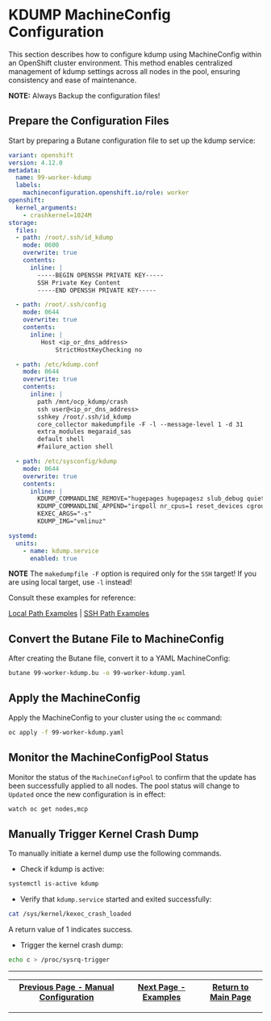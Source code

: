 # KDUMP MachineConfig Configuration

This section describes how to configure kdump using MachineConfig within an OpenShift cluster environment. This method enables centralized management of kdump settings across all nodes in the pool, ensuring consistency and ease of maintenance.

**NOTE:** Always Backup the configuration files!

## Prepare the Configuration Files

Start by preparing a Butane configuration file to set up the kdump service:

```yaml
variant: openshift
version: 4.12.0
metadata:
  name: 99-worker-kdump
  labels:
    machineconfiguration.openshift.io/role: worker
openshift:
  kernel_arguments:
    - crashkernel=1024M   
storage:
  files:
  - path: /root/.ssh/id_kdump
    mode: 0600                                                                 
    overwrite: true
    contents:
      inline: |
        -----BEGIN OPENSSH PRIVATE KEY-----
        SSH Private Key Content                                      
        -----END OPENSSH PRIVATE KEY-----

  - path: /root/.ssh/config
    mode: 0644
    overwrite: true
    contents:
      inline: |
         Host <ip_or_dns_address>
             StrictHostKeyChecking no

  - path: /etc/kdump.conf
    mode: 0644
    overwrite: true
    contents:
      inline: | 
        path /mnt/ocp_kdump/crash
        ssh user@<ip_or_dns_address>
        sshkey /root/.ssh/id_kdump
        core_collector makedumpfile -F -l --message-level 1 -d 31
        extra_modules megaraid_sas
        default shell        
        #failure_action shell

  - path: /etc/sysconfig/kdump 
    mode: 0644
    overwrite: true
    contents:
      inline: |
        KDUMP_COMMANDLINE_REMOVE="hugepages hugepagesz slub_debug quiet log_buf_len swiotlb"
        KDUMP_COMMANDLINE_APPEND="irqpoll nr_cpus=1 reset_devices cgroup_disable=memory mce=off numa=off udev.children-max=2 panic=10 rootflags=nofail acpi_no_memhotplug transparent_hugepage=never nokaslr novmcoredd hest_disable" 
        KEXEC_ARGS="-s"
        KDUMP_IMG="vmlinuz"

systemd:
  units:
    - name: kdump.service
      enabled: true
```

**NOTE** The `makedumpfile -F` option is required only for the `SSH` target! If you are using local target, use `-l` instead!

Consult these examples for reference:

[Local Path Examples](../examples/kdump-local-path/) | [SSH Path Examples](../examples/kdump-ssh-path/)

## Convert the Butane File to MachineConfig

After creating the Butane file, convert it to a YAML MachineConfig:

```bash
butane 99-worker-kdump.bu -o 99-worker-kdump.yaml
```

## Apply the MachineConfig

Apply the MachineConfig to your cluster using the `oc` command:

```bash
oc apply -f 99-worker-kdump.yaml
```

## Monitor the MachineConfigPool Status

Monitor the status of the `MachineConfigPool` to confirm that the update has been successfully applied to all nodes. The pool status will change to `Updated` once the new configuration is in effect:

```bash
watch oc get nodes,mcp
```

## Manually Trigger Kernel Crash Dump

To manually initiate a kernel dump use the following commands.

- Check if kdump is active:

```bash
systemctl is-active kdump
```

- Verify that `kdump.service` started and exited successfully:

```bash
cat /sys/kernel/kexec_crash_loaded
```

A return value of 1 indicates success.

- Trigger the kernel crash dump:

```bash
echo c > /proc/sysrq-trigger
```

---

| [Previous Page - Manual Configuration](./KDUMP_MANUAL_README.md) | [Next Page - Examples](../examples/README.md) | [Return to Main Page](../README.md) |
|------------------------------------------------------------------|-----------------------------------------------|-------------------------------------|

---
